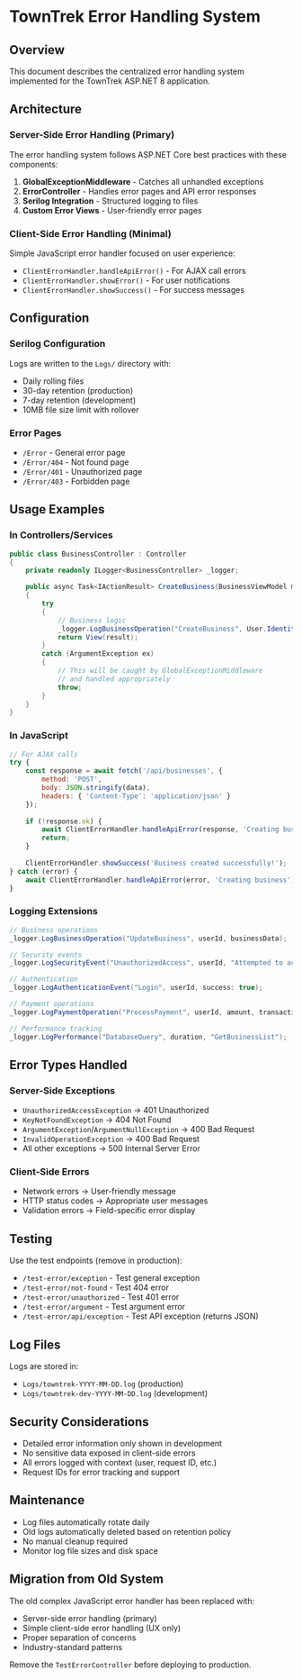 # TownTrek Error Handling System

## Overview

This document describes the centralized error handling system implemented for the TownTrek ASP.NET 8 application.

## Architecture

### Server-Side Error Handling (Primary)

The error handling system follows ASP.NET Core best practices with these components:

1. **GlobalExceptionMiddleware** - Catches all unhandled exceptions
2. **ErrorController** - Handles error pages and API error responses
3. **Serilog Integration** - Structured logging to files
4. **Custom Error Views** - User-friendly error pages

### Client-Side Error Handling (Minimal)

Simple JavaScript error handler focused on user experience:

- `ClientErrorHandler.handleApiError()` - For AJAX call errors
- `ClientErrorHandler.showError()` - For user notifications
- `ClientErrorHandler.showSuccess()` - For success messages

## Configuration

### Serilog Configuration

Logs are written to the `Logs/` directory with:
- Daily rolling files
- 30-day retention (production)
- 7-day retention (development)
- 10MB file size limit with rollover

### Error Pages

- `/Error` - General error page
- `/Error/404` - Not found page
- `/Error/401` - Unauthorized page
- `/Error/403` - Forbidden page

## Usage Examples

### In Controllers/Services

```csharp
public class BusinessController : Controller
{
    private readonly ILogger<BusinessController> _logger;

    public async Task<IActionResult> CreateBusiness(BusinessViewModel model)
    {
        try
        {
            // Business logic
            _logger.LogBusinessOperation("CreateBusiness", User.Identity.Name, model);
            return View(result);
        }
        catch (ArgumentException ex)
        {
            // This will be caught by GlobalExceptionMiddleware
            // and handled appropriately
            throw;
        }
    }
}
```

### In JavaScript

```javascript
// For AJAX calls
try {
    const response = await fetch('/api/businesses', {
        method: 'POST',
        body: JSON.stringify(data),
        headers: { 'Content-Type': 'application/json' }
    });
    
    if (!response.ok) {
        await ClientErrorHandler.handleApiError(response, 'Creating business');
        return;
    }
    
    ClientErrorHandler.showSuccess('Business created successfully!');
} catch (error) {
    await ClientErrorHandler.handleApiError(error, 'Creating business');
}
```

### Logging Extensions

```csharp
// Business operations
_logger.LogBusinessOperation("UpdateBusiness", userId, businessData);

// Security events
_logger.LogSecurityEvent("UnauthorizedAccess", userId, "Attempted to access admin area");

// Authentication
_logger.LogAuthenticationEvent("Login", userId, success: true);

// Payment operations
_logger.LogPaymentOperation("ProcessPayment", userId, amount, transactionId);

// Performance tracking
_logger.LogPerformance("DatabaseQuery", duration, "GetBusinessList");
```

## Error Types Handled

### Server-Side Exceptions

- `UnauthorizedAccessException` → 401 Unauthorized
- `KeyNotFoundException` → 404 Not Found
- `ArgumentException`/`ArgumentNullException` → 400 Bad Request
- `InvalidOperationException` → 400 Bad Request
- All other exceptions → 500 Internal Server Error

### Client-Side Errors

- Network errors → User-friendly message
- HTTP status codes → Appropriate user messages
- Validation errors → Field-specific error display

## Testing

Use the test endpoints (remove in production):

- `/test-error/exception` - Test general exception
- `/test-error/not-found` - Test 404 error
- `/test-error/unauthorized` - Test 401 error
- `/test-error/argument` - Test argument error
- `/test-error/api/exception` - Test API exception (returns JSON)

## Log Files

Logs are stored in:
- `Logs/towntrek-YYYY-MM-DD.log` (production)
- `Logs/towntrek-dev-YYYY-MM-DD.log` (development)

## Security Considerations

- Detailed error information only shown in development
- No sensitive data exposed in client-side errors
- All errors logged with context (user, request ID, etc.)
- Request IDs for error tracking and support

## Maintenance

- Log files automatically rotate daily
- Old logs automatically deleted based on retention policy
- No manual cleanup required
- Monitor log file sizes and disk space

## Migration from Old System

The old complex JavaScript error handler has been replaced with:
- Server-side error handling (primary)
- Simple client-side error handling (UX only)
- Proper separation of concerns
- Industry-standard patterns

Remove the `TestErrorController` before deploying to production.